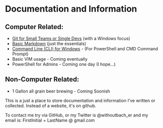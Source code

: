 # Documentation and Information

## Computer Related:

* [Git for Small Teams or Single Devs](https://github.com/sansbacher/docs/tree/main/git) (with a Windows focus)
* [Basic Markdown](https://github.com/sansbacher/docs/tree/main/markdown) (just the essentials)
* [Command Line (CLI) for Windows](https://sansbacher.github.io/docs/cli/index.html) - (For PowerShell and CMD Command Prompt)
* Basic VIM usage - Coming eventually
* PowerShell for Admins - Coming one day (I hope...)

## Non-Computer Related:

* 1 Gallon all grain beer brewing - Coming Soonish

This is a just a place to store documentation and information I've written or collected. Instead of a website, it's on github.

To contact me try via GitHub, or my Twitter is @withoutbach_er and my email is: FirstInitial + LastName @ gmail.com
